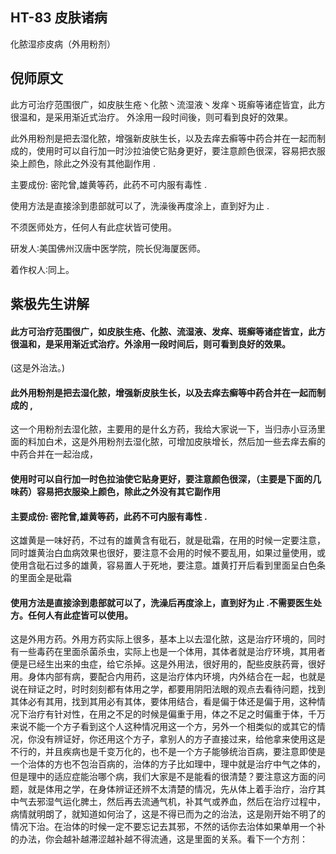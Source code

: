 ## HT-83 皮肤诸病

化脓湿疹皮病（外用粉剂）

## 倪师原文

此方可治疗范围很广，如皮肤生疮丶化脓丶流湿液丶发痒丶斑癣等诸症皆宜，此方很温和，是采用渐近式治疗。 外涂用一段时间後，则可看到良好的效果。

此外用粉剂是把去湿化脓，增强新皮肤生长，以及去痒去癣等中药合并在一起而制成的，使用时可以自行加一时沙拉油使它贴身更好，要注意颜色很深，容易把衣服染上颜色，除此之外没有其他副作用 .

主要成份: 密陀曾,雄黄等药，此药不可内服有毒性 .

使用方法是直接涂到患部就可以了，洗澡後再度涂上，直到好为止 .

不须医师处方，任何人有此症状皆可使用。

研发人∶美国佛州汉唐中医学院，院长倪海厦医师。

着作权人∶同上。

## 紫极先生讲解

#### 此方可治疗范围很广，如皮肤生疮、化脓、流湿液、发痒、斑癣等诸症皆宜，此方很温和，是采用渐近式治疗。外涂用一段时间后，则可看到良好的效果。

(这是外治法。)

#### 此外用粉剂是把去湿化脓，增强新皮肤生长，以及去痒去癣等中药合并在一起而制成的 ,

这一个用粉剂去湿化脓，主要用的是什幺方药，我给大家说一下，当归赤小豆汤里面的料加白术，这是外用粉剂去湿化脓，可增加皮肤增长，然后加一些去痒去癣的中药合并在一起治成，

#### 使用时可以自行加一时色拉油使它贴身更好，要注意颜色很深，（主要是下面的几味药）容易把衣服染上颜色，除此之外没有其它副作用

#### 主要成份: 密陀曾,雄黄等药，此药不可内服有毒性 .

这雄黄是一味好药，不过有的雄黄含有砒石，就是砒霜，在用的时候一定要注意，同时雄黄治白血病效果也很好，要注意不会用的时候不要乱用，如果过量使用，或使用含砒石过多的雄黄，容易置人于死地，要注意。雄黄打开后看到里面呈白色条的里面全是砒霜

#### 使用方法是直接涂到患部就可以了，洗澡后再度涂上，直到好为止 .不需要医生处方。任何人有此症皆可以使用。

这是外用方药。外用方药实际上很多，基本上以去湿化脓，这是治疗环境的，同时有一些毒药在里面杀菌杀虫，实际上也是一个体用，其体者就是治疗环境，其用者便是已经生出来的虫症，给它杀掉。这是外用法，很好用的，配些皮肤药膏，很好用。身体内部有病，要配合内用药，这是治疗体内环境，内外结合在一起，也就是说在辩证之时，时时刻刻都有体用之学，都要用阴阳法眼的观点去看待问题，找到其体必有其用，找到其用必有其体，要体用结合，看是偏于体还是偏于用，这种情况下治疗有针对性，在用之不足的时候是偏重于用，体之不足之时偏重于体，千万来说不能一个方子看到这个人这种情况用这一个方，另外一个相类似的或其它的情况，你没有辨证好，你还用这个方子，拿别人的方子直接过来，给他拿来使用这是不行的，并且疾病也是千变万化的，也不是一个方子能够统治百病，要注意即使是一个治体的方也不包治百病的，治体的方子比如理中，理中就是治疗中气之体的，但是理中的适应症能治哪个病，我们大家是不是能看的很清楚？要注意这方面的问题，就是体用之学，在身体辨证还辨不太清楚的情况，先从体上着手治疗，治疗其中气去邪湿气运化脾土，然后再去流通气机，补其气或养血，然后在治疗过程中，病情就明朗了，就知道如何治了，这是不得已而为之的治法，这是刚开始不明了的情况下治。在治体的时候一定不要忘记去其邪，不然的话你去治体如果单用一个补的办法，你会越补越滞涩越补越不得流通，这是里面的关系。看下一个方剂：

